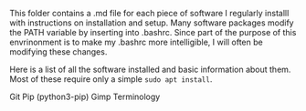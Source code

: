 This folder contains a .md file for each piece of software I regularly installl with instructions on installation and setup. Many software packages modify the PATH variable by inserting into .bashrc. Since part of the purpose of this envrinonment is to make my .bashrc more intelligible, I will often be modifying these changes.

Here is a list of all the software installed and basic information about them. Most of these require only a simple `sudo apt install`.


Git
Pip (python3-pip)
Gimp
Terminology
